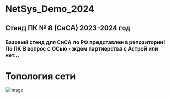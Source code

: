 # NetSys_Demo_2024
## Стенд ПК № 8 (СиСА) 2023-2024 год

### Базовый стенд для СиСА по РФ представлен в репозитории! По ПК 8 вопрос с ОСью - ждем партнерства с Астрой или нет...

# Топология сети
![image](https://github.com/ItsLiventsev/NetSys_Demo_2024/assets/108996446/af62755f-eb59-4efa-91f2-da89b200ccb7)
